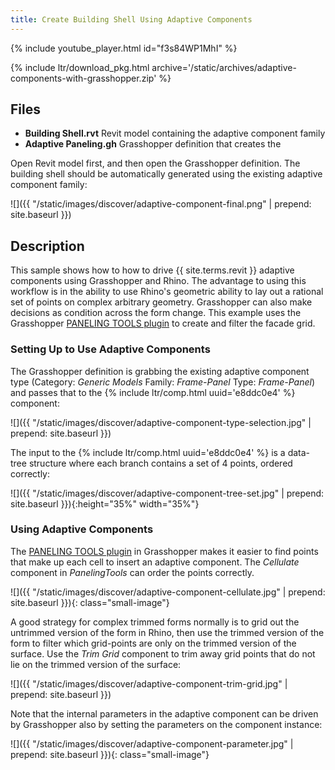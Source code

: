 ```yaml
---
title: Create Building Shell Using Adaptive Components
---
```


<!-- intro video -->
{% include youtube_player.html id="f3s84WP1MhI" %}

{% include ltr/download_pkg.html archive='/static/archives/adaptive-components-with-grasshopper.zip' %}

## Files

- **Building Shell.rvt** Revit model containing the adaptive component family
- **Adaptive Paneling.gh** Grasshopper definition that creates the 

Open Revit model first, and then open the Grasshopper definition. The building shell should be automatically generated using the existing adaptive component family:

![]({{ "/static/images/discover/adaptive-component-final.png" | prepend: site.baseurl }})


## Description

This sample shows how to how to drive {{ site.terms.revit }} adaptive components using Grasshopper and Rhino. The advantage to using this workflow is in the ability to use Rhino's geometric ability to lay out a rational set of points on complex arbitrary geometry. Grasshopper can also make decisions as condition across the form change. This example uses the Grasshopper [PANELING TOOLS plugin](https://www.food4rhino.com/app/panelingtools-rhino-and-grasshopper) to create and filter the facade grid.

###  Setting Up to Use Adaptive Components

The Grasshopper definition is grabbing the existing adaptive component type (Category: *Generic Models* Family: *Frame-Panel* Type: *Frame-Panel*) and passes that to the {% include ltr/comp.html uuid='e8ddc0e4' %} component:

![]({{ "/static/images/discover/adaptive-component-type-selection.jpg" | prepend: site.baseurl }})

The input to the {% include ltr/comp.html uuid='e8ddc0e4' %} is a data-tree structure where each branch contains a set of 4 points, ordered correctly:

![]({{ "/static/images/discover/adaptive-component-tree-set.jpg" | prepend: site.baseurl }}){:height="35%" width="35%"}

### Using Adaptive Components

The [PANELING TOOLS plugin](https://www.food4rhino.com/app/panelingtools-rhino-and-grasshopper) in Grasshopper makes it easier to find points that make up each cell to insert an adaptive component. The *Cellulate* component in *PanelingTools* can order the points correctly.

![]({{ "/static/images/discover/adaptive-component-cellulate.jpg" | prepend: site.baseurl }}){: class="small-image"}

A good strategy for complex trimmed forms normally is to grid out the untrimmed version of the form in Rhino, then use the trimmed version of the form to filter which grid-points are only on the trimmed version of the surface. Use the *Trim Grid* component to trim away grid points that do not lie on the trimmed version of the surface:

![]({{ "/static/images/discover/adaptive-component-trim-grid.jpg" | prepend: site.baseurl }})

Note that the internal parameters in the adaptive component can be driven by Grasshopper also by setting the parameters on the component instance:

![]({{ "/static/images/discover/adaptive-component-parameter.jpg" | prepend: site.baseurl }}){: class="small-image"}
